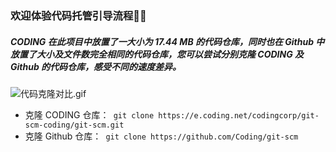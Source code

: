 ### 欢迎体验代码托管引导流程👏👏

##### CODING 在此项目中放置了一大小为 17.44 MB 的代码仓库，同时也在 Github 中放置了大小及文件数完全相同的代码仓库，您可以尝试分别克隆 CODING 及 Github 的代码仓库，感受不同的速度差异。

![代码克隆对比.gif](https://i.loli.net/2020/09/27/4c6JVH7rX5M93xI.gif)

- 克隆 CODING 仓库：``` git clone https://e.coding.net/codingcorp/git-scm-coding/git-scm.git```
- 克隆 Github 仓库：``` git clone https://github.com/Coding/git-scm```